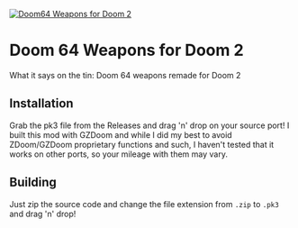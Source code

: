 <a href="https://www.moddb.com/mods/doom64-weapons-for-doom-2" title="View Doom64 Weapons for Doom 2 on ModDB"><img src="https://button.moddb.com/popularity/medium/mods/62063.png" alt="Doom64 Weapons for Doom 2"></a>
# Doom 64 Weapons for Doom 2
What it says on the tin: Doom 64 weapons remade for Doom 2
## Installation
Grab the pk3 file from the Releases and drag 'n' drop on your source port! I built this mod with GZDoom and while I did my best to avoid ZDoom/GZDoom proprietary functions and such, I haven't tested that it works on other ports, so your mileage with them may vary.
## Building
Just zip the source code and change the file extension from `.zip` to `.pk3` and drag 'n' drop!
